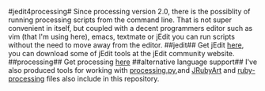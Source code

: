 #jedit4processing#
Since processing version 2.0, there is the possiblity of running processing scripts from the command line. That is not super convenient in itself, but coupled with a decent programmers editor such as vim (that I'm using here), emacs, textmate or jEdit you can run scripts without the need to move away from the editor.
##jedit##
Get jEdit [here](http://www.jedit.org/), you can download some of jEdit tools at the jEdit community website.
##processing##
Get processing [here](http://processing.org/)
##alternative language support##
I've also produced tools for working with [processing.py](https://github.com/monkstone/processing.py-examples),and [JRubyArt](https://github.com/monkstone/JRubyArt) and [ruby-processing](https://github.com/jashkenas/ruby-processing/wiki/Other-Resources) files also include in this repository.

